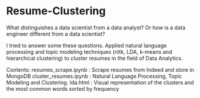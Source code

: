 # Resume-Clustering

What distinguishes a data scientist from a data analyst? Or how is a data engineer different from a data scientist?
  
I tried to answer some these questions. Applied natural language processing and topic modeling techniques (nltk, LDA, k-means and hierarchical clustering) to cluster resumes in the field of Data Analytics.

Contents:
resumes_scrape.ipynb : Scrape resumes from Indeed and store in MongoDB
cluster_resumes.ipynb : Natural Language Processing, Topic Modeling and Clustering.
lda.html : Visual representation of the clusters and the most common words sorted by frequency
